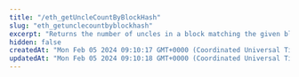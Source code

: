 ```yaml
---
title: "/eth_getUncleCountByBlockHash"
slug: "eth_getunclecountbyblockhash"
excerpt: "Returns the number of uncles in a block matching the given block hash."
hidden: false
createdAt: "Mon Feb 05 2024 09:10:17 GMT+0000 (Coordinated Universal Time)"
updatedAt: "Mon Feb 05 2024 09:10:18 GMT+0000 (Coordinated Universal Time)"
---
```

